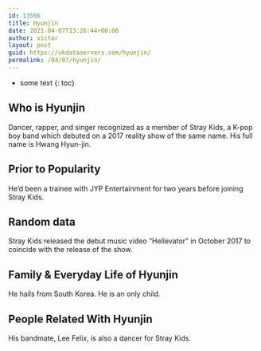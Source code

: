 ```yaml
---
id: 13566
title: Hyunjin
date: 2021-04-07T13:26:44+00:00
author: victor
layout: post
guid: https://ukdataservers.com/hyunjin/
permalink: /04/07/hyunjin/
---
```


* some text
{: toc}


## Who is Hyunjin



Dancer, rapper, and singer recognized as a member of Stray Kids, a K-pop boy band which debuted on a 2017 reality show of the same name. His full name is Hwang Hyun-jin. 

                
                
                
## Prior to Popularity



He&#8217;d been a trainee with JYP Entertainment for two years before joining Stray Kids. 

                
                
                
## Random data



Stray Kids released the debut music video &#8220;Hellevator&#8221; in October 2017 to coincide with the release of the show. 

                
                
                
## Family & Everyday Life of Hyunjin



He hails from South Korea. He is an only child.

                
                
                
## People Related With Hyunjin



His bandmate, Lee Felix, is also a dancer for Stray Kids. 

                
              
            
          
          
          